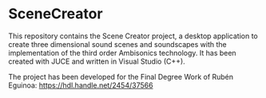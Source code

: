 # SceneCreator
This repository contains the Scene Creator project, a desktop application to create three dimensional sound scenes and soundscapes with the implementation of the third order Ambisonics technology.  It has been created with JUCE and written in Visual Studio (C++). 

The project has been developed for the Final Degree Work of Rubén Eguinoa: https://hdl.handle.net/2454/37566
